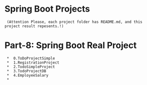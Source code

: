 #                                           Spring Boot Projects
     (Attention Please, each project folder has README.md, and this project result repesents.!)
# Part-8: Spring Boot Real Project 

     *  0.ToDoProjectSimple
     *  1.RegistrationProject
     *  2.TodoSimpleProject
     *  3.TodoProjectDB
     *  4.EmployeeSalary
     * 
 
